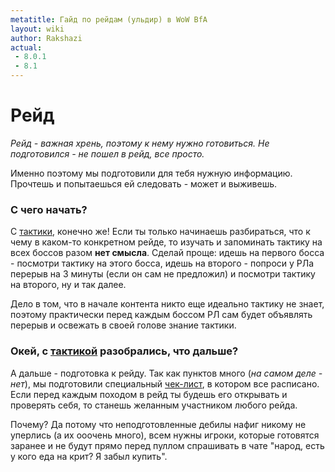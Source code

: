 ```yaml
---
metatitle: Гайд по рейдам (ульдир) в WoW BfA
layout: wiki
author: Rakshazi
actual:
 - 8.0.1
 - 8.1
---
```


# Рейд

_Рейд - важная хрень, поэтому к нему нужно готовиться. Не подготовился - не пошел в рейд, все просто._

Именно поэтому мы подготовили для тебя нужную информацию. Прочтешь и попытаешься ей следовать - может и выживешь.

### С чего начать?

С [тактики](tactics), конечно же! Если ты только начинаешь разбираться, что к чему в каком-то конкретном рейде, то изучать и запоминать тактику на всех боссов разом **нет смысла**.
Сделай проще: идешь на первого босса - посмотри тактику на этого босса, идешь на второго - попроси у РЛа перерыв на 3 минуты (если он сам не предложил) и посмотри тактику на второго, ну и так далее.

Дело в том, что в начале контента никто еще идеально тактику не знает, поэтому практически перед каждым боссом РЛ сам будет объявлять перерыв и освежать в своей голове знание тактики.

### Окей, с [тактикой](tactics) разобрались, что дальше?

А дальше - подготовка к рейду. Так как пунктов много (_на самом деле - нет_), мы подготовили специальный [чек-лист](checklist), в котором все расписано. Если перед каждым походом в рейд ты будешь его открывать и проверять себя, то станешь желанным участником любого рейда.

Почему? Да потому что неподготовленные дебилы нафиг никому не уперлись (а их ооочень много), всем нужны игроки, которые готовятся заранее и не будут прямо перед пуллом спрашивать в чате "народ, есть у кого еда на крит? Я забыл купить".
